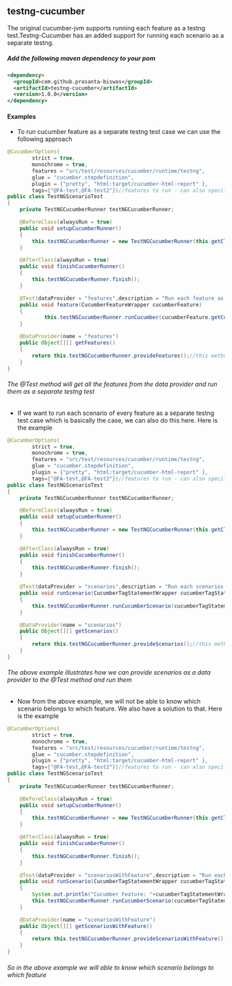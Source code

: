 ## testng-cucumber
The original cucumber-jvm supports running each feature as a testng test.Testng-Cucumber has an added support for running each scenario as a separate testng.

##### Add the following maven dependency to your pom

```xml
<dependency>
  <groupId>com.github.prasanta-biswas</groupId>
  <artifactId>testng-cucumber</artifactId>
  <version>1.0.0</version>
</dependency>
```

#### Examples

- To run cucumber feature as a separate testng test case we can use the following approach
```java
@CucumberOptions(
        strict = true,
        monochrome = true,
        features = "src/test/resources/cucumber/runtime/testng",
        glue = "cucumber.stepdefinition",
        plugin = {"pretty", "html:target/cucumber-html-report" },
        tags={"@FA-test,@FA-test2"})//features to run - can also specify at run time with -Dcucumber.options
public class TestNGScenarioTest
{
    private TestNGCucumberRunner testNGCucumberRunner;

    @BeforeClass(alwaysRun = true)
    public void setupCucumberRunner()
    {
        this.testNGCucumberRunner = new TestNGCucumberRunner(this.getClass());
    }

    @AfterClass(alwaysRun = true)
    public void finishCucumberRunner()
    {
        this.testNGCucumberRunner.finish();
    }

    @Test(dataProvider = "features",description = "Run each feature as testng test",groups = {"cucumber"})
    public void feature(CucumberFeatureWrapper cucumberFeature) 
    {
            this.testNGCucumberRunner.runCucumber(cucumberFeature.getCucumberFeature());
    }

    @DataProvider(name = "features")
    public Object[][] getFeatures()
    {
        return this.testNGCucumberRunner.provideFeatures();//this method provides all the features
    }
}
```
###### The @Test method will get all the features from the data provider and run them as a separate testng test

- If we want to run each scenario of every feature as a separate testng test case which is basically the case,
we can also do this here. Here is the example

```java
@CucumberOptions(
        strict = true,
        monochrome = true,
        features = "src/test/resources/cucumber/runtime/testng",
        glue = "cucumber.stepdefinition",
        plugin = {"pretty", "html:target/cucumber-html-report" },
        tags={"@FA-test,@FA-test2"})//features to run - can also specify at run time with -Dcucumber.options
public class TestNGScenarioTest
{
    private TestNGCucumberRunner testNGCucumberRunner;

    @BeforeClass(alwaysRun = true)
    public void setupCucumberRunner()
    {
        this.testNGCucumberRunner = new TestNGCucumberRunner(this.getClass());
    }

    @AfterClass(alwaysRun = true)
    public void finishCucumberRunner()
    {
        this.testNGCucumberRunner.finish();
    }

    @Test(dataProvider = "scenarios",description = "Run each scenarios as testng test",groups = {"cucumber"})
    public void runScenario(CucumberTagStatementWrapper cucumberTagStatementWrapper) throws Throwable
    {
        this.testNGCucumberRunner.runCucumberScenario(cucumberTagStatementWrapper.getCucumberScenario());
    }

    @DataProvider(name = "scenarios")
    public Object[][] getScenarios()
    {
        return this.testNGCucumberRunner.provideScenarios();//this method provides scenarios of all the features
    }
}
```
###### The above example illustrates how we can provide scenarios as a data provider to the @Test method and run them

- Now from the above example, we will not be able to know which scenario belongs to which feature. We also have a solution to that.
Here is the example

```java
@CucumberOptions(
        strict = true,
        monochrome = true,
        features = "src/test/resources/cucumber/runtime/testng",
        glue = "cucumber.stepdefinition",
        plugin = {"pretty", "html:target/cucumber-html-report" },
        tags={"@FA-test,@FA-test2"})//features to run - can also specify at run time with -Dcucumber.options
public class TestNGScenarioTest
{
    private TestNGCucumberRunner testNGCucumberRunner;

    @BeforeClass(alwaysRun = true)
    public void setupCucumberRunner()
    {
        this.testNGCucumberRunner = new TestNGCucumberRunner(this.getClass());
    }

    @AfterClass(alwaysRun = true)
    public void finishCucumberRunner()
    {
        this.testNGCucumberRunner.finish();
    }

    @Test(dataProvider = "scenariosWithFeature",description = "Run each scenarios as testng test with feature info.",groups = {"cucumber"})
    public void runScenario(CucumberTagStatementWrapper cucumberTagStatementWrapper) throws Throwable
    {
        System.out.println("Cucumber Feature: "+cucumberTagStatementWrapper.getCucumberFeature()); //This displays the feature name when a scenario is run
        this.testNGCucumberRunner.runCucumberScenario(cucumberTagStatementWrapper.getCucumberScenario());
    }

    @DataProvider(name = "scenariosWithFeature")
    public Object[][] getScenariosWithFeature()
    {
        return this.testNGCucumberRunner.provideScenariosWithFeature();//this method provides scenarios of all the features
    }
}
```
###### So in the above example we will able to know which scenario belongs to which feature